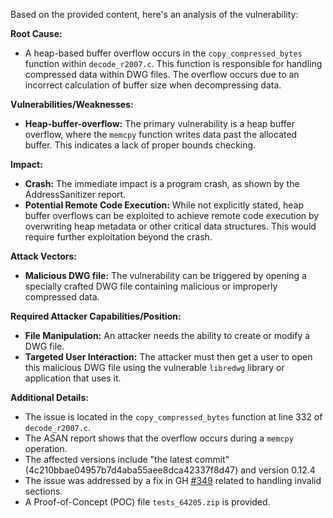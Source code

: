 Based on the provided content, here's an analysis of the vulnerability:

**Root Cause:**
- A heap-based buffer overflow occurs in the `copy_compressed_bytes` function within `decode_r2007.c`. This function is responsible for handling compressed data within DWG files. The overflow occurs due to an incorrect calculation of buffer size when decompressing data.

**Vulnerabilities/Weaknesses:**
- **Heap-buffer-overflow:** The primary vulnerability is a heap buffer overflow, where the `memcpy` function writes data past the allocated buffer. This indicates a lack of proper bounds checking.

**Impact:**
- **Crash:** The immediate impact is a program crash, as shown by the AddressSanitizer report.
- **Potential Remote Code Execution:** While not explicitly stated, heap buffer overflows can be exploited to achieve remote code execution by overwriting heap metadata or other critical data structures. This would require further exploitation beyond the crash.

**Attack Vectors:**
- **Malicious DWG file:** The vulnerability can be triggered by opening a specially crafted DWG file containing malicious or improperly compressed data.

**Required Attacker Capabilities/Position:**
- **File Manipulation:** An attacker needs the ability to create or modify a DWG file.
- **Targeted User Interaction:** The attacker must then get a user to open this malicious DWG file using the vulnerable `libredwg` library or application that uses it.

**Additional Details:**
- The issue is located in the `copy_compressed_bytes` function at line 332 of `decode_r2007.c`.
- The ASAN report shows that the overflow occurs during a `memcpy` operation.
- The affected versions include "the latest commit" (4c210bbae04957b7d4aba55aee8dca42337f8d47) and version 0.12.4
- The issue was addressed by a fix in GH [#349](https://github.com/LibreDWG/libredwg/issues/349) related to handling invalid sections.
- A Proof-of-Concept (POC) file `tests_64205.zip` is provided.